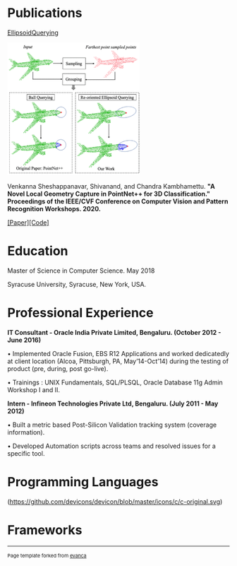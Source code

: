 # Publications

[EllipsoidQuerying](https://github.com/VimsLab/EllipsoidQuery/) 

<img src="images/ellipsoid_querying.gif?raw=true" width="300" height="300"/> 


Venkanna Sheshappanavar, Shivanand, and Chandra Kambhamettu. **"A Novel Local Geometry Capture in PointNet++ for 3D Classification." Proceedings of the IEEE/CVF Conference on Computer Vision and Pattern Recognition Workshops. 2020.**

[[Paper]](https://openaccess.thecvf.com/content_CVPRW_2020/html/w16/Sheshappanavar_A_Novel_Local_Geometry_Capture_in_PointNet_for_3D_Classification_CVPRW_2020_paper.html)[[Code]](https://github.com/VimsLab/EllipsoidQuery/)


# Education

Master of Science in Computer Science. May 2018

Syracuse University, Syracuse, New York, USA.

# Professional Experience

**IT Consultant - Oracle India Private Limited, Bengaluru. (October 2012 - June 2016)**

• Implemented Oracle Fusion, EBS R12 Applications and worked dedicatedly at client location
(Alcoa, Pittsburgh, PA, May’14-Oct’14) during the testing of product (pre, during, post go-live).

• Trainings : UNIX Fundamentals, SQL/PLSQL, Oracle Database 11g Admin Workshop I and II.

**Intern - Infineon Technologies Private Ltd, Bengaluru. (July 2011 - May 2012)**

• Built a metric based Post-Silicon Validation tracking system (coverage information).

• Developed Automation scripts across teams and resolved issues for a specific tool.

# Programming Languages
(https://github.com/devicons/devicon/blob/master/icons/c/c-original.svg)
# Frameworks

---
<p style="font-size:11px">Page template forked from <a href="https://github.com/evanca/quick-portfolio">evanca</a></p>
<!-- Remove above link if you don't want to attibute -->
